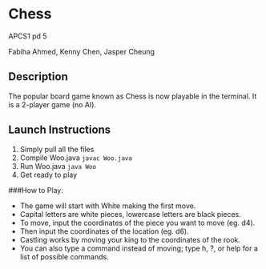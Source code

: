 # Chess
APCS1 pd 5

Fabiha Ahmed, Kenny Chen, Jasper Cheung

## Description 
The popular board game known as Chess is now playable in the terminal. It is a 2-player game (no AI).

## Launch Instructions
1. Simply pull all the files 
2. Compile Woo.java `javac Woo.java`
3. Run Woo.java `java Woo`
4. Get ready to play

###How to Play:

* The game will start with White making the first move.
* Capital letters are white pieces, lowercase letters are black pieces.
* To move, input the coordinates of the piece you want to move (eg. d4).
* Then input the coordinates of the location (eg. d6).
* Castling works by moving your king to the coordinates of the rook.
* You can also type a command instead of moving; type h, ?, or help for a list of possible commands.


